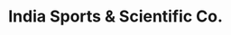 ---
title: "India Sports & Scientific Co."
url: /bangalore/india-sports-und-scientific-co/
shop: Sport
---